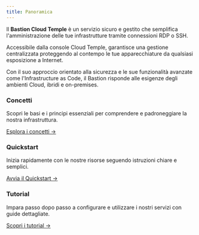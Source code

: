 ```yaml
---
title: Panoramica
---
```


Il **Bastion Cloud Temple** è un servizio sicuro e gestito che semplifica l'amministrazione delle tue infrastrutture tramite connessioni RDP o SSH.

Accessibile dalla console Cloud Temple, garantisce una gestione centralizzata proteggendo al contempo le tue apparecchiature da qualsiasi esposizione a Internet.

Con il suo approccio orientato alla sicurezza e le sue funzionalità avanzate come l'Infrastructure as Code, il Bastion risponde alle esigenze degli ambienti Cloud, ibridi e on-premises.

<div class="card-grid">
  <div class="card">
    <h3>Concetti</h3>
    <p>Scopri le basi e i principi essenziali per comprendere e padroneggiare la nostra infrastruttura.</p>
    <a href="bastion/concepts" class="card-link">Esplora i concetti &rarr;</a>
  </div>
  <div class="card">
    <h3>Quickstart</h3>
    <p>Inizia rapidamente con le nostre risorse seguendo istruzioni chiare e semplici.</p>
    <a href="bastion/quickstart" class="card-link">Avvia il Quickstart &rarr;</a>
  </div>
    <div class="card">
    <h3>Tutorial</h3>
    <p>Impara passo dopo passo a configurare e utilizzare i nostri servizi con guide dettagliate.</p>
    <a href="bastion/tutorials" class="card-link">Scopri i tutorial &rarr;</a>
  </div>
</div>
